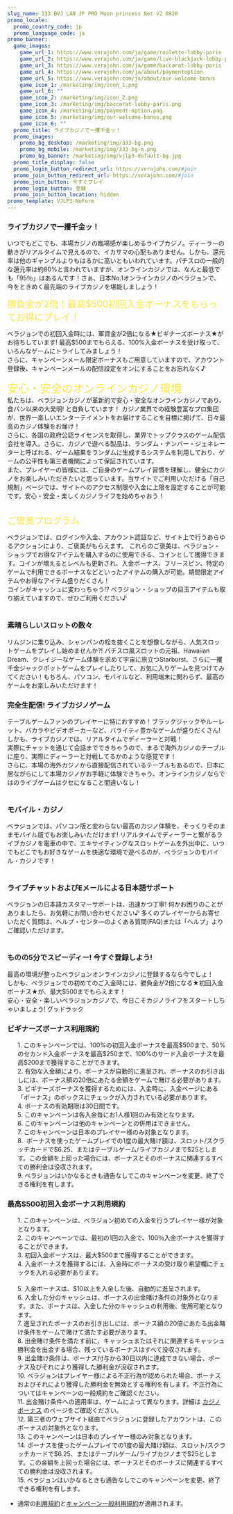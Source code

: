 ```yaml
---
slug_name: 333 BVJ LAN JP PRO Moon princess Net v2 0820
promo_locale:
  promo_country_code: jp
  promo_language_code: ja
promo_banner:
  game_images:
    game_url_1: https://www.verajohn.com/ja/game/roulette-lobby-paris
    game_url_2: https://www.verajohn.com/ja/game/live-blackjack-lobby-paris
    game_url_3: https://www.verajohn.com/ja/game/baccarat-lobby-paris
    game_url_4: https://www.verajohn.com/ja/about/paymentoption
    game_url_5: https://www.verajohn.com/ja/about/our-welcome-bonus
    game_icon_1: /marketing/img/icon_1.png
    game_url_6: ""
    game_icon_2: /marketing/img/icon_2.png
    game_icon_3: /marketing/img/baccarat-lobby-paris.png
    game_icon_4: /marketing/img/payment-option.png
    game_icon_5: /marketing/img/our-welcome-bonus.png
    game_icon_6: ""
  promo_title: ライブカジノで一攫千金ッ！
  promo_images:
    promo_bg_desktop: /marketing/img/333-bg.png
    promo_bg_mobile: /marketing/img/333-bg-m.png
    promo_bg_banner: /marketing/img/vjlp3-default-bg.jpg
  promo_title_display: false
  promo_login_button_redirect_url: https://verajohn.com/#join
  promo_join_button_redirect_url: https://verajohn.com/#join
  promo_join_button: 今すぐプレイ
  promo_login_button: 登録
  promo_join_button_location: hidden
promo_template: VJLP3-NoForm
---
```

<section id="bf-usps" class="container">
    <div class="row">
        <div id="intro" class="col-12">
            <h3>ライブカジノで一攫千金ッ！</h3>
            <p>
                いつでもどこでも、本場カジノの臨場感が楽しめるライブカジノ。ディーラーの動きがリアルタイムで見えるので、イカサマの心配もありません。しかも、還元率は他のギャンブルよりもはるかに高いともいわれています。パチスロの一般的な還元率は約80%と言われていますが、オンラインカジノでは、なんと最低でも「95％」はあるんです！さぁ、日本No.1オンラインカジノのベラジョンで、今をときめく最先端のライブカジノを堪能しましょう！
            </p>
        </div>
        <div class="bf-separator col-12"></div>
        <div class="col-12 col-md-6">
            <span style="color: rgb(254, 230, 61); font-size: 1.5em;">勝負金が2倍！最高$500初回入金ボーナスをもらってお得にプレイ！</span><br />
            <p>
                <span style="font-family: -apple-system, BlinkMacSystemFont, 'Segoe UI', Roboto, Oxygen, Ubuntu, Cantarell, 'Fira Sans', 'Droid Sans', 'Helvetica Neue', sans-serif;">
                    ベラジョンでの初回入金時には、軍資金が2倍になる★ビギナーズボーナス★がお待ちしています! 最高$500までもらえる、100%入金ボーナスを受け取って、いろんなゲームにトライしてみましょう！<br />
                    さらに、キャンペーンメール限定ボーナスもご用意していますので、アカウント登録後、キャンペーンメールの配信設定をオンにすることをお忘れなく♪<br />
                    <br />
                </span>
                <span style="color: rgb(254, 230, 61); font-size: 1.8em;">安心・安全のオンラインカジノ環境</span><br />
                私たちは、ベラジョンカジノが革新的で安心・安全なオンラインカジノであり、食パン以来の大発明!
                と自負しています！ カジノ業界での経験豊富なプロ集団が、世界一楽しいエンターテイメントをお届けすることを目標に掲げて、日々最高のカジノ体験をお届け！<br />
                さらに、各国の政府公認ライセンスを取得し、業界でトップクラスのゲーム配信会社を導入。さらに、カジノで遊べる製品は、ランダム・ナンバー・ジェネレーターと呼ばれる、ゲーム結果をランダムに生成するシステムを利用しており、ゲームの公平性も第三者機関によって保証されています。
                <br />
                また、プレイヤーの皆様には、ご自身のゲームプレイ習慣を理解し、健全にカジノをお楽しみいただきたいと思っています。当サイトでご利用いただける「自己規制」ページでは、サイトへのアクセス制限や入金に上限を設定することが可能です。安心・安全・楽しくカジノライフを始めちゃおう！
                <br />
                <br />
            </p>
            <div><span style="color: rgb(254, 230, 61); font-size: 1.5em;">ご褒美プログラム</span><br /></div>
            <p>
                ベラジョンでは、ログインや入金、アカウント認証など、サイト上で行うあらゆるアクションにより、ご褒美がもらえます。 これらのご褒美は、ベラジョン・ショップでお得なアイテムを購入するのに使用できる、コインとして獲得できます。コインが増えるとレベルも更新され、入金ボーナス、フリースピン、特定のゲームで利用できるボーナスなどといったアイテムの購入が可能。期間限定アイテムやお得なアイテム盛りだくさん！
                <br />
                コインがキャッシュに変わっちゃう!? ベラジョン・ショップの目玉アイテムも取り揃えていますので、ぜひご利用ください♪<br />
                <br />
            </p>
            <h3>素晴らしいスロットの数々</h3>
            <p>
                リムジンに乗り込み、シャンパンの栓を抜くことを想像しながら、人気スロットゲームをプレイし始めませんか?! パチスロ風スロットの元祖、Hawaiian
                Dream、クレイジーなゲーム体験を求めて宇宙に旅立つStarburst、さらに一攫千金ジャックポットゲームをプレイしたりして、お気に入りゲームを見つけてみてください！もちろん、パソコン、モバイルなど、利用端末に関わらず、最高のゲームをお楽しみいただけます！
                <br />
            </p>
        </div>
        <div class="col-12 col-md-6">
            <h3>完全生配信! ライブカジノゲーム<br /></h3>
            <p>
                テーブルゲームファンのプレイヤーに特におすすめ！ブラックジャックやルーレット、バカラやビデオポーカーなど、バライティ豊かなゲームが盛りだくさん! しかも、ライブカジノでは、リアルタイムでディーラーと対戦！<br />
                実際にチャットを通じて会話までできちゃうので、まるで海外カジノのテーブルに座り、実際にディーラーと対戦してるかのような感覚です！<br />
                さらに、本場の海外カジノから直接配信されているテーブルもあるので、日本に居ながらにして本場カジノがお手軽に体験できちゃう、オンラインカジノならではのライブゲームはクセになること間違いなし！<br />
                <br />
            </p>
            <h3>モバイル・カジノ</h3>
            <p>
                ベラジョンでは、パソコン版と変わらない最高のカジノ体験を、そっくりそのままモバイル版でもお楽しみいただけます!
                リアルタイムでディーラーと繋がるライブカジノを電車の中で、エキサイティングなスロットゲームを外出中に、いつでもどこでもお好きなゲームを快適な環境で遊べるのが、ベラジョンのモバイル・カジノです！<br />
                <br />
            </p>
            <h3>ライブチャットおよびEメールによる日本語サポート</h3>
            <p>
                ベラジョンの日本語カスタマーサポートは、迅速かつ丁寧! 何かお困りのことがありましたら、お気軽にお問い合わせください♪
                多くのプレイヤーからお寄せいただく質問は、ヘルプ・センタ―のよくある質問(FAQ)または「ヘルプ」よりご確認いただけます。<br />
                <br />
            </p>
            <h3>ものの5分でスピーディー! 今すぐ登録しよう!<br /></h3>
            <p>
                最高の環境が整ったベラジョンオンラインカジノに登録するなら今でしょ！<br />
                しかも、ベラジョンでの初めてのご入金時には、勝負金が2倍になる★初回入金ボーナス★が、最大$500までもらえます！<br />
                安心・安全・楽しいベラジョンカジノで、今日こそカジノライフをスタートしちゃいましょう! グッドラック<br />
            </p>
        </div>
    </div>
</section>
<section id="terms-anchor" class="container animated fadeIn"></section>
<div class="container-fluid pp">
    <div class="container">
        <div class="row">
            <div class="col-12"><div class="payment-providers"></div></div>
        </div>
    </div>
</div>
<section id="terms" class="container">
    <div class="row">
        <div class="bf-separator col-12"></div>
        <div class="col-12">
            <h3>ビギナーズボーナス利用規約</h3>
            <ul>
                1. このキャンペーンでは、100%の初回入金ボーナスを最高$500まで、50%のセカンド入金ボーナスを最高$250まで、100%のサード入金ボーナスを最高$200まで獲得することができます。
                <br />
                2. 有効な入金額により、ボーナスが自動的に進呈され、ボーナスのお引き出しには、ボーナス額の20倍にあたる金額をゲームで賭ける必要があります。
                <br />
                3.&nbsp;ビギナーズボーナスを獲得するためには、入金時に、入金ページにある「ボーナス」のボックスにチェックが入力されている必要があります。&nbsp;
                <br />
                4. ボーナスの有効期限は30日間です。&nbsp;
                <br />
                5. このキャンペーンは各入金毎にお1人様1回のみ有効となります。&nbsp;
                <br />
                6. このキャンペーンは他のキャンペーンとの併用はできません。
                <br />
                7. このキャンペーンは日本のプレイヤー様のみ対象となります。&nbsp;
                <br />
                8.&nbsp;&nbsp;ボーナスを使ったゲームプレイでの1度の最大賭け額は、スロット/スクラッチカードで$6.25、またはテーブルゲーム/ライブカジノまで$25とします。この金額を上回った場合には、ボーナスとそのボーナスに関連するすべての勝利金は没収されます。
                <br />
                9. ベラジョンはいかなるときも通告なしでこのキャンペーンを変更、終了できる権利を有します。
            </ul>
        </div>
    </div>
    <div class="bf-separator col-12"></div>
    <div class="col-12">
        <h3>最高$500初回入金ボーナス利用規約</h3>
        <ul>
            1. このキャンペーンは、ベラジョン初めての入金を行うプレイヤー様が対象となります。
            <br />
            2. このキャンペーンでは、最初の1回の入金で、100％入金ボーナスを獲得することができます。
            <br />
            3. 初回入金ボーナスは、最大$500まで獲得することができます。
            <br />
            4. 入金ボーナスを獲得するには、入金時にボーナスの受け取り希望欄にチェックを入れる必要があります。
            <br />
            <br />
            5. 入金ボーナスは、$10以上を入金した後、自動的に進呈されます。
            <br />
            6. 入金した分のキャッシュは、ボーナスの出金賭け条件の対象外となります。また、ボーナスは、入金した分のキャッシュの利用後、使用可能となります。
            <br />
            7. 進呈されたボーナスのお引き出しには、ボーナス額の20倍にあたる出金賭け条件をゲームで賭けて満たす必要があります。
            <br />
            8. 出金賭け条件を満たす前に、キャッシュまたはそれに関連するキャッシュ勝利金を出金する場合、残っているボーナスはすべて没収されます。
            <br />
            9. 出金賭け条件は、ボーナス付与から30日以内に達成できない場合、ボーナス及びそれにより獲得した勝利金が没収されます。
            <br />
            10. ベラジョンはプレイヤー様による不正行為が認められた場合、ボーナスおよびそれにより獲得した勝利金を無効とする権利を有します。不正行為についてはキャンペーンの一般規約をご確認ください。
            <br />
            11. 出金賭け条件への適用率は、ゲームによって異なります。詳細は
            <a href="https://www.verajohn.com/ja/about/our-casino-bonuses" onclick="event.preventDefault()">カジノボーナス</a>
            のページをご確認ください。
            <br />
            12. 第三者のウェブサイト経由でベラジョンに登録したアカウントは、このボーナスの対象外となります。
            <br />
            13. このキャンペーンは日本のプレイヤー様のみ対象となります。
            <br />
            14.
            ボーナスを使ったゲームプレイでの1度の最大賭け額は、スロット/スクラッチカードで$6.25、またはテーブルゲーム/ライブカジノまで$25とします。この金額を上回った場合には、ボーナスとそのボーナスに関連するすべての勝利金は没収されます。
            <br />
            15. ベラジョンはいかなるときも通告なしでこのキャンペーンを変更、終了できる権利を有します。
        </ul>
    </div>
    <ul>
		<li>通常の<a href="https://verajohn.com/about/terms-and-conditions">利用規約</a>と<a href="https://verajohn.com/about/promotions-terms-and-conditions">キャンペーン一般利用規約</a>が適用されます。</li>
	</ul>
</section>